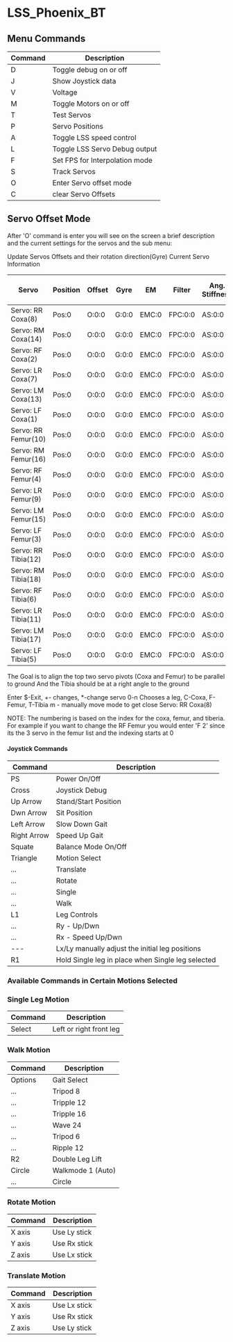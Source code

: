 # LSS_Phoenix_BT

## Menu Commands

Command | Description
------------ | -------------
D | Toggle debug on or off
J | Show Joystick data
V | Voltage
M | Toggle Motors on or off
T | Test Servos
P | Servo Positions
A | Toggle LSS speed control
L | Toggle LSS Servo Debug output
F <FPS> | Set FPS for Interpolation mode
S | Track Servos
O | Enter Servo offset mode
C | clear Servo Offsets
  
## Servo Offset Mode
After 'O' command is enter you will see on the screen a brief description and the current settings for the servos and the sub menu:
  
 Update Servos Offsets and their rotation direction(Gyre)
 Current Servo Information
  
Servo |  Position | Offset | Gyre | EM | Filter | Ang. Stiffness | Ang Hold Stiffness | Ang Range
------------ | ------------- | ------------ | ------------- | ------------ | ------------- | ------------ | ------------- | ------------ 
Servo: RR Coxa(8) | Pos:0 | O:0:0 | G:0:0 | EMC:0 | FPC:0:0 | AS:0:0 | AH:0:0 | AR:0:0
Servo: RM Coxa(14) | Pos:0 | O:0:0 | G:0:0 | EMC:0 | FPC:0:0 | AS:0:0 | AH:0:0 | AR:0:0
Servo: RF Coxa(2) | Pos:0 | O:0:0 | G:0:0 | EMC:0 | FPC:0:0 | AS:0:0 | AH:0:0 | AR:0:0
Servo: LR Coxa(7) | Pos:0 | O:0:0 | G:0:0 | EMC:0 | FPC:0:0 | AS:0:0 | AH:0:0 | AR:0:0
Servo: LM Coxa(13) | Pos:0 | O:0:0 | G:0:0 | EMC:0 | FPC:0:0 | AS:0:0 | AH:0:0 | AR:0:0
Servo: LF Coxa(1) | Pos:0 | O:0:0 | G:0:0 | EMC:0 | FPC:0:0 | AS:0:0 | AH:0:0 | AR:0:0
Servo: RR Femur(10) | Pos:0 | O:0:0 | G:0:0 | EMC:0 | FPC:0:0 | AS:0:0 | AH:0:0 | AR:0:0
Servo: RM Femur(16) | Pos:0 | O:0:0 | G:0:0 | EMC:0 | FPC:0:0 | AS:0:0 | AH:0:0 | AR:0:0
Servo: RF Femur(4) | Pos:0 | O:0:0 | G:0:0 | EMC:0 | FPC:0:0 | AS:0:0 | AH:0:0 | AR:0:0
Servo: LR Femur(9) | Pos:0 | O:0:0 | G:0:0 | EMC:0 | FPC:0:0 | AS:0:0 | AH:0:0 | AR:0:0
Servo: LM Femur(15) | Pos:0 | O:0:0 | G:0:0 | EMC:0 | FPC:0:0 | AS:0:0 | AH:0:0 | AR:0:0
Servo: LF Femur(3) | Pos:0 | O:0:0 | G:0:0 | EMC:0 | FPC:0:0 | AS:0:0 | AH:0:0 | AR:0:0
Servo: RR Tibia(12) | Pos:0 | O:0:0 | G:0:0 | EMC:0 | FPC:0:0 | AS:0:0 | AH:0:0 | AR:0:0
Servo: RM Tibia(18) | Pos:0 | O:0:0 | G:0:0 | EMC:0 | FPC:0:0 | AS:0:0 | AH:0:0 | AR:0:0
Servo: RF Tibia(6) | Pos:0 | O:0:0 | G:0:0 | EMC:0 | FPC:0:0 | AS:0:0 | AH:0:0 | AR:0:0
Servo: LR Tibia(11) | Pos:0 | O:0:0 | G:0:0 | EMC:0 | FPC:0:0 | AS:0:0 | AH:0:0 | AR:0:0
Servo: LM Tibia(17) | Pos:0 | O:0:0 | G:0:0 | EMC:0 | FPC:0:0 | AS:0:0 | AH:0:0 | AR:0:0
Servo: LF Tibia(5) | Pos:0 | O:0:0 | G:0:0 | EMC:0 | FPC:0:0 | AS:0:0 | AH:0:0 | AR:0:0

 The Goal is to align the top two servo pivots (Coxa and Femur) to be parallel to ground
 And the Tibia should be at a right angle to the ground

 Enter $-Exit, +- changes, *-change servo
    0-n Chooses a leg, C-Coxa, F-Femur, T-Tibia
    m - manually move mode to get close
 Servo: RR Coxa(8)
  
 NOTE: The numbering is based on the index for the coxa, femur, and tiberia.  For example if you want to change the RF Femur you would enter 'F 2' since its the 3 servo in the femur list and the indexing starts at 0
  
#### Joystick Commands

Command | Description
------------ | -------------
PS | Power On/Off
Cross | Joystick Debug
Up Arrow | Stand/Start Position
Dwn Arrow | Sit Position
Left Arrow | Slow Down Gait
Right Arrow | Speed Up Gait
Squate | Balance Mode On/Off
Triangle | Motion Select
... | Translate
... | Rotate
... | Single
... | Walk
L1 | Leg Controls
... | Ry - Up/Dwn
... | Rx - Speed Up/Dwn
--- | Lx/Ly  manually adjust the initial leg positions
R1 | Hold Single leg in place when Single leg selected

### Available Commands in Certain Motions Selected
  ### Single Leg Motion 
Command | Description
------------ | -------------
Select | Left or right front leg
  
  ### Walk Motion
Command | Description
------------ | -------------
Options | Gait Select
... | Tripod 8
... | Tripple 12
... | Tripple 16
... | Wave 24
... | Tripod 6
... |  Ripple 12
R2 | Double Leg Lift
Circle | Walkmode 1 (Auto)
... | Circle | Walkmode 0 (Manual Control)

  ### Rotate Motion
Command | Description
------------ | -------------
X axis | Use Ly stick
Y axis | Use Rx stick
Z axis | Use Lx stick
  
  ### Translate Motion
Command | Description
------------ | -------------
X axis | Use Lx stick
Y axis | Use Rx stick
Z axis | Use Ly stick

  
